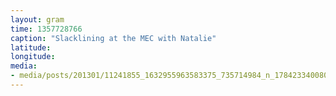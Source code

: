 ```yaml
---
layout: gram
time: 1357728766
caption: "Slacklining at the MEC with Natalie"
latitude: 
longitude: 
media:
- media/posts/201301/11241855_1632955963583375_735714984_n_17842334008000351.jpg
---
```

